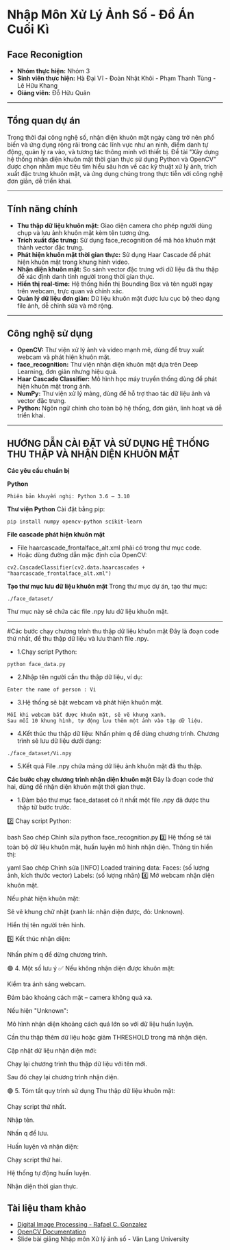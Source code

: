 # Nhập Môn Xử Lý Ảnh Số - Đồ Án Cuối Kì  
## **Face Reconigtion**
- **Nhóm thực hiện:** Nhóm 3
- **Sinh viên thực hiện:** Hà Đại Vĩ - Đoàn Nhật Khôi - Phạm Thanh Tùng - Lê Hữu Khang
- **Giảng viên:** Đỗ Hữu Quân  

---

## Tổng quan dự án

Trong thời đại công nghệ số, nhận diện khuôn mặt ngày càng trở nên phổ biến và ứng dụng rộng rãi trong các lĩnh vực như an ninh, điểm danh tự động, quản lý ra vào, và tương tác thông minh với thiết bị. Đề tài "Xây dựng hệ thống nhận diện khuôn mặt thời gian thực sử dụng Python và OpenCV" được chọn nhằm mục tiêu tìm hiểu sâu hơn về các kỹ thuật xử lý ảnh, trích xuất đặc trưng khuôn mặt, và ứng dụng chúng trong thực tiễn với công nghệ đơn giản, dễ triển khai.

---

## Tính năng chính 

- **Thu thập dữ liệu khuôn mặt:** Giao diện camera cho phép người dùng chụp và lưu ảnh khuôn mặt kèm tên tương ứng.
- **Trích xuất đặc trưng:** Sử dụng face_recognition để mã hóa khuôn mặt thành vector đặc trưng.
- **Phát hiện khuôn mặt thời gian thực:** Sử dụng Haar Cascade để phát hiện khuôn mặt trong khung hình video.
- **Nhận diện khuôn mặt:** So sánh vector đặc trưng với dữ liệu đã thu thập để xác định danh tính người trong thời gian thực.
- **Hiển thị real-time:** Hệ thống hiển thị Bounding Box và tên người ngay trên webcam, trực quan và chính xác.
- **Quản lý dữ liệu đơn giản:** Dữ liệu khuôn mặt được lưu cục bộ theo dạng file ảnh, dễ chỉnh sửa và mở rộng.
  
---

## Công nghệ sử dụng

- **OpenCV:** Thư viện xử lý ảnh và video mạnh mẽ, dùng để truy xuất webcam và phát hiện khuôn mặt.
- **face_recognition:** Thư viện nhận diện khuôn mặt dựa trên Deep Learning, đơn giản nhưng hiệu quả.
- **Haar Cascade Classifier:** Mô hình học máy truyền thống dùng để phát hiện khuôn mặt trong ảnh.
- **NumPy:** Thư viện xử lý mảng, dùng để hỗ trợ thao tác dữ liệu ảnh và vector đặc trưng.
- **Python:** Ngôn ngữ chính cho toàn bộ hệ thống, đơn giản, linh hoạt và dễ triển khai.
---

## HƯỚNG DẪN CÀI ĐẶT VÀ SỬ DỤNG HỆ THỐNG THU THẬP VÀ NHẬN DIỆN KHUÔN MẶT
**Các yêu cầu chuẩn bị**

**Python**
```
Phiên bản khuyến nghị: Python 3.6 – 3.10
```

**Thư viện Python**
Cài đặt bằng pip:
```
pip install numpy opencv-python scikit-learn
```

**File cascade phát hiện khuôn mặt**

- File haarcascade_frontalface_alt.xml phải có trong thư mục code.
- Hoặc dùng đường dẫn mặc định của OpenCV:
```
cv2.CascadeClassifier(cv2.data.haarcascades + "haarcascade_frontalface_alt.xml")
```

**Tạo thư mục lưu dữ liệu khuôn mặt**
Trong thư mục dự án, tạo thư mục:
```
./face_dataset/
```
Thư mục này sẽ chứa các file .npy lưu dữ liệu khuôn mặt.

---

#Các bước chạy chương trình thu thập dữ liệu khuôn mặt
Đây là đoạn code thứ nhất, để thu thập dữ liệu và lưu thành file .npy.

- 1.Chạy script Python:
```
python face_data.py
```

- 2.Nhập tên người cần thu thập dữ liệu, ví dụ:
```
Enter the name of person : Vi
```

- 3.Hệ thống sẽ bật webcam và phát hiện khuôn mặt.
```
Mỗi khi webcam bắt được khuôn mặt, sẽ vẽ khung xanh.
Sau mỗi 10 khung hình, tự động lưu thêm một ảnh vào tập dữ liệu.
```

- 4.Kết thúc thu thập dữ liệu:
Nhấn phím q để dừng chương trình.
Chương trình sẽ lưu dữ liệu dưới dạng:
```
./face_dataset/Vi.npy
```

- 5.Kết quả
File .npy chứa mảng dữ liệu ảnh khuôn mặt đã thu thập.

**Các bước chạy chương trình nhận diện khuôn mặt**
Đây là đoạn code thứ hai, dùng để nhận diện khuôn mặt thời gian thực.
- 1.Đảm bảo thư mục face_dataset có ít nhất một file .npy đã được thu thập từ bước trước.

2️⃣ Chạy script Python:

bash
Sao chép
Chỉnh sửa
python face_recognition.py
3️⃣ Hệ thống sẽ tải toàn bộ dữ liệu khuôn mặt, huấn luyện mô hình nhận diện.
Thông tin hiển thị:

yaml
Sao chép
Chỉnh sửa
[INFO] Loaded training data:
  Faces: (số lượng ảnh, kích thước vector)
  Labels: (số lượng nhãn)
4️⃣ Mở webcam nhận diện khuôn mặt.

Nếu phát hiện khuôn mặt:

Sẽ vẽ khung chữ nhật (xanh lá: nhận diện được, đỏ: Unknown).

Hiển thị tên người trên hình.

5️⃣ Kết thúc nhận diện:

Nhấn phím q để dừng chương trình.

🟢 4. Một số lưu ý
✅ Nếu không nhận diện được khuôn mặt:

Kiểm tra ánh sáng webcam.

Đảm bảo khoảng cách mặt – camera không quá xa.

Nếu hiện "Unknown":

Mô hình nhận diện khoảng cách quá lớn so với dữ liệu huấn luyện.

Cần thu thập thêm dữ liệu hoặc giảm THRESHOLD trong mã nhận diện.

Cập nhật dữ liệu nhận diện mới:

Chạy lại chương trình thu thập dữ liệu với tên mới.

Sau đó chạy lại chương trình nhận diện.

🟢 5. Tóm tắt quy trình sử dụng
Thu thập dữ liệu khuôn mặt:

Chạy script thứ nhất.

Nhập tên.

Nhấn q để lưu.

Huấn luyện và nhận diện:

Chạy script thứ hai.

Hệ thống tự động huấn luyện.

Nhận diện thời gian thực.


## Tài liệu tham khảo

- [Digital Image Processing - Rafael C. Gonzalez](https://www.amazon.com/Digital-Image-Processing-Rafael-Gonzalez/dp/013168728X)
- [OpenCV Documentation](https://docs.opencv.org/)
- Slide bài giảng Nhập môn Xử lý ảnh số - Văn Lang University

